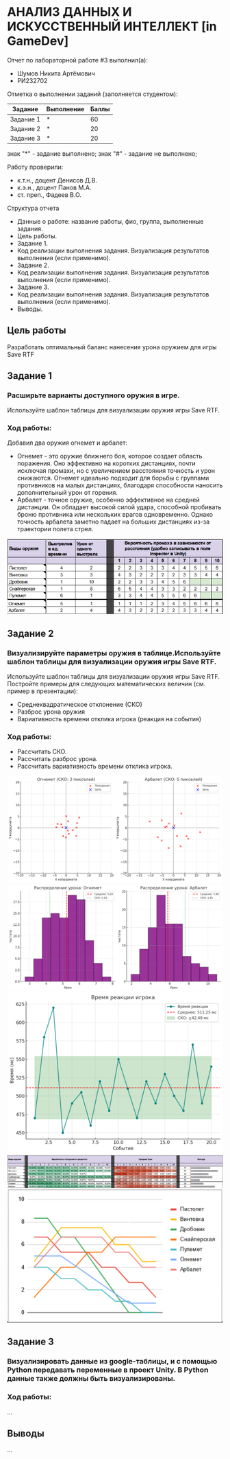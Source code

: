 # АНАЛИЗ ДАННЫХ И ИСКУССТВЕННЫЙ ИНТЕЛЛЕКТ [in GameDev]
Отчет по лабораторной работе #3 выполнил(а):
- Шумов Никита Артёмович
- РИ232702

Отметка о выполнении заданий (заполняется студентом):

| Задание | Выполнение | Баллы |
| ------ | ------ | ------ |
| Задание 1 | * | 60 |
| Задание 2 | * | 20 |
| Задание 3 | * | 20 |

знак "*" - задание выполнено; знак "#" - задание не выполнено;

Работу проверили:
- к.т.н., доцент Денисов Д.В.
- к.э.н., доцент Панов М.А.
- ст. преп., Фадеев В.О.

Структура отчета

- Данные о работе: название работы, фио, группа, выполненные задания.
- Цель работы.
- Задание 1.
- Код реализации выполнения задания. Визуализация результатов выполнения (если применимо).
- Задание 2.
- Код реализации выполнения задания. Визуализация результатов выполнения (если применимо).
- Задание 3.
- Код реализации выполнения задания. Визуализация результатов выполнения (если применимо).
- Выводы.

## Цель работы

Разработать оптимальный баланс нанесения урона оружием для игры Save RTF

## Задание 1
### Расширьте варианты доступного оружия в игре. 

Используйте шаблон таблицы для визуализации оружия игры Save RTF.

### Ход работы:

Добавил два оружия огнемет и арбалет:

- Огнемет - это оружие ближнего боя, которое создает область поражения. Оно эффективно на коротких дистанциях, почти исключая промахи, но с увеличением расстояния точность и урон снижаются. Огнемет идеально подходит для борьбы с группами противников на малых дистанциях, благодаря способности наносить дополнительный урон от горения.
- Арбалет - точное оружие, особенно эффективное на средней дистанции. Он обладает высокой силой удара, способной пробивать броню противника или нескольких врагов одновременно. Однако точность арбалета заметно падает на больших дистанциях из-за траектории полета стрел.

![one](one.png)

## Задание 2
### Визуализируйте параметры оружия в таблице.Используйте шаблон таблицы для визуализации оружия игры Save RTF.

Используйте шаблон таблицы для визуализации оружия игры Save RTF. Постройте примеры для следующих математических величин (см. пример в презентации):
- Среднеквадратическое отклонение (СКО)
- Разброс урона оружия
- Вариативность времени отклика игрока (реакция на события)

### Ход работы:

- Рассчитать СКО.
- Рассчитать разброс урона.
- Рассчитать вариативность времени отклика игрока.

![two](two.png)
![two](five.png)
![two](six.png)
![three](three.png)
![four](four.png)

## Задание 3
### Визуализировать данные из google-таблицы, и с помощью Python передавать переменные в проект Unity. В Python данные также должны быть визуализированы.

### Ход работы:

...

## Выводы

...
